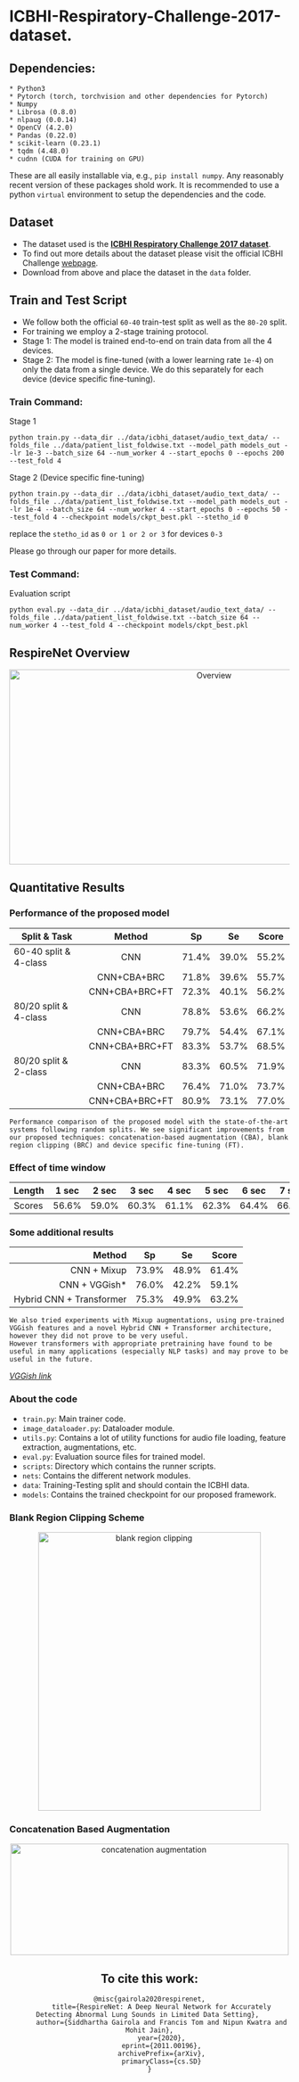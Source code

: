 # ICBHI-Respiratory-Challenge-2017-dataset.

## Dependencies:

```
* Python3
* Pytorch (torch, torchvision and other dependencies for Pytorch)
* Numpy
* Librosa (0.8.0)
* nlpaug (0.0.14)
* OpenCV (4.2.0)
* Pandas (0.22.0)
* scikit-learn (0.23.1)
* tqdm (4.48.0)
* cudnn (CUDA for training on GPU)
```

These are all easily installable via, e.g., `pip install numpy`. Any reasonably recent version of these packages shold work.
It is recommended to use a python `virtual` environment to setup the dependencies and the code.

## Dataset
* The dataset used is the **[ICBHI Respiratory Challenge 2017 dataset](https://bhichallenge.med.auth.gr/ICBHI_2017_Challenge)**.
* To find out more details about the dataset please visit the official ICBHI Challenge [webpage](https://bhichallenge.med.auth.gr/ICBHI_2017_Challenge).
* Download from above and place the dataset in the `data` folder.

## Train and Test Script
* We follow both the official `60-40` train-test split as well as the `80-20` split.
* For training we employ a 2-stage training protocol.
* Stage 1: The model is trained end-to-end on train data from all the 4 devices.
* Stage 2: The model is fine-tuned (with a lower learning rate `1e-4`) on only the data from a single device. We do this separately for each device (device specific fine-tuning).

### Train Command:

Stage 1

`python train.py --data_dir ../data/icbhi_dataset/audio_text_data/ --folds_file ../data/patient_list_foldwise.txt --model_path models_out --lr 1e-3 --batch_size 64 --num_worker 4 --start_epochs 0 --epochs 200 --test_fold 4`

Stage 2 (Device specific fine-tuning)

`python train.py --data_dir ../data/icbhi_dataset/audio_text_data/ --folds_file ../data/patient_list_foldwise.txt --model_path models_out --lr 1e-4 --batch_size 64 --num_worker 4 --start_epochs 0 --epochs 50 --test_fold 4 --checkpoint models/ckpt_best.pkl --stetho_id 0
`

replace the `stetho_id` as `0 or 1 or 2 or 3` for devices `0-3`

Please go through our paper for more details.

### Test Command: 

Evaluation script

`python eval.py --data_dir ../data/icbhi_dataset/audio_text_data/ --folds_file ../data/patient_list_foldwise.txt --batch_size 64 --num_worker 4 --test_fold 4 --checkpoint models/ckpt_best.pkl`

## RespireNet Overview

<p align='center'>
      <img src="./images/overview_large.PNG" width="720" height="350" title="Overview">
</p>

## Quantitative Results

### Performance of the proposed model

| Split & Task | Method | Sp |  Se |  Score |
|--------------|:------:|:---:|:---:|:-----:|
| 60-40 split & 4-class| CNN | 71.4% | 39.0%| 55.2%|
|  | CNN+CBA+BRC |  71.8% | 39.6% | 55.7%|
| | CNN+CBA+BRC+FT | 72.3% | 40.1% | 56.2%|
| 80/20 split & 4-class | CNN | 78.8% | 53.6% | 66.2% |
| |CNN+CBA+BRC | 79.7% | 54.4% | 67.1% |
| |CNN+CBA+BRC+FT | 83.3% | 53.7% | 68.5%|
| 80/20 split & 2-class | CNN | 83.3% | 60.5% | 71.9%|
| | CNN+CBA+BRC  | 76.4% | 71.0% |73.7%|
| | CNN+CBA+BRC+FT | 80.9% | 73.1% | 77.0%|

```
Performance comparison of the proposed model with the state-of-the-art systems following random splits. We see significant improvements from our proposed techniques: concatenation-based augmentation (CBA), blank region clipping (BRC) and device specific fine-tuning (FT).
```

### Effect of time window
|Length |  1 sec | 2 sec | 3 sec | 4 sec | 5 sec | 6 sec | 7 sec | 8 sec | 9 sec|
|----------|:-----:|:-----:|:-----:|:-----:|:-----:|:-----:|:-----:|:-----:|:-----:|
|Scores | 56.6% | 59.0% | 60.3% | 61.1% |  62.3% | 64.4% | 66.2% | 65.1% | 65.5%| 

### Some additional results

| Method | Sp |  Se |  Score |
|--------:|:---:|:---:|:-----:|
| CNN + Mixup  | 73.9% | 48.9% | 61.4%|
| CNN + VGGish*| 76.0% | 42.2% | 59.1%|
| Hybrid CNN + Transformer | 75.3% | 49.9% | 63.2%|

```
We also tried experiments with Mixup augmentations, using pre-trained VGGish features and a novel Hybrid CNN + Transformer architecture, however they did not prove to be very useful. 
However transformers with appropriate pretraining have found to be useful in many applications (especially NLP tasks) and may prove to be useful in the future.
```
*[VGGish link](https://github.com/tensorflow/models/tree/master/research/audioset/vggish)*

### About the code ###

* `train.py`: Main trainer code.
* `image_dataloader.py`: Dataloader module.
* `utils.py`: Contains a lot of utility functions for audio file loading, feature extraction, augmentations, etc.
* `eval.py`: Evaluation source files for trained model.
* `scripts`: Directory which contains the runner scripts.
* `nets`: Contains the different network modules.
* `data`: Training-Testing split and should contain the ICBHI data.
* `models`: Contains the trained checkpoint for our proposed framework.

### Blank Region Clipping Scheme

<p align='center'>
      <img src="./images/blank_region_clipping.PNG" width="400" height="500" title="blank region clipping">
</p>

### Concatenation Based Augmentation


<center>
<p align='center'>
      <img src="./images/concatenation_augmentation.PNG" width="500" height="200" title="concatenation augmentation">
</p>

## To cite this work:
```
@misc{gairola2020respirenet,
      title={RespireNet: A Deep Neural Network for Accurately Detecting Abnormal Lung Sounds in Limited Data Setting}, 
      author={Siddhartha Gairola and Francis Tom and Nipun Kwatra and Mohit Jain},
      year={2020},
      eprint={2011.00196},
      archivePrefix={arXiv},
      primaryClass={cs.SD}
}
```
